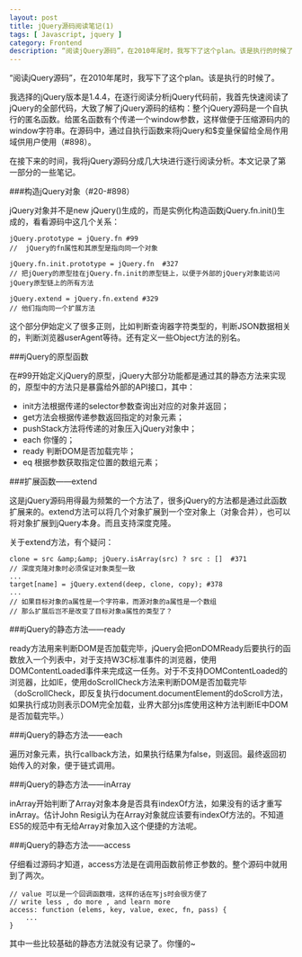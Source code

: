 ```yaml
---
layout: post
title: jQuery源码阅读笔记(1)
tags: [ Javascript, jquery ]
category: Frontend
description: “阅读jQuery源码”，在2010年尾时，我写下了这个plan。该是执行的时候了。
---
```



“阅读jQuery源码”，在2010年尾时，我写下了这个plan。该是执行的时候了。

我选择的jQuery版本是1.4.4，在逐行阅读分析jQuery代码前，我首先快速阅读了jQuery的全部代码，大致了解了jQuery源码的结构：整个jQuery源码是一个自执行的匿名函数。给匿名函数有个传递一个window参数，这样做便于压缩源码内的window字符串。在源码中，通过自执行函数来将jQuery和$变量保留给全局作用域供用户使用（#898）。

在接下来的时间，我将jQuery源码分成几大块进行逐行阅读分析。本文记录了第一部分的一些笔记。

###构造jQuery对象（#20-#898）

jQuery对象并不是new jQuery()生成的，而是实例化构造函数jQuery.fn.init()生成的，看看源码中这几个关系：

    jQuery.prototype = jQuery.fn #99
    //  jQuery的fn属性和其原型是指向同一个对象
     
    jQuery.fn.init.prototype = jQuery.fn  #327
    // 把jQuery的原型挂在jQuery.fn.init的原型链上，以便于外部的jQuery对象能访问jQuery原型链上的所有方法
     
    jQuery.extend = jQuery.fn.extend #329
    // 他们指向同一个扩展方法

这个部分伊始定义了很多正则，比如判断查询器字符类型的，判断JSON数据相关的，判断浏览器userAgent等待。还有定义一些Object方法的别名。

###jQuery的原型函数

在#99开始定义jQuery的原型，jQuery大部分功能都是通过其的静态方法来实现的，原型中的方法只是暴露给外部的API接口，其中：

- init方法根据传递的selector参数查询出对应的对象并返回；
- get方法会根据传递参数返回指定的对象元素；
- pushStack方法将传递的对象压入jQuery对象中；
- each 你懂的；
- ready 判断DOM是否加载完毕；
- eq 根据参数获取指定位置的数组元素；

###扩展函数——extend

这是jQuery源码用得最为频繁的一个方法了，很多jQuery的方法都是通过此函数扩展来的。extend方法可以将几个对象扩展到一个空对象上（对象合并），也可以将对象扩展到jQuery本身。而且支持深度克隆。

关于extend方法，有个疑问：

    clone = src &amp;&amp; jQuery.isArray(src) ? src : []  #371
    // 深度克隆对象时必须保证对象类型一致
    ...
    target[name] = jQuery.extend(deep, clone, copy); #378
    ...
    // 如果目标对象的a属性是一个字符串，而源对象的a属性是一个数组
    // 那么扩展后岂不是改变了目标对象a属性的类型了？

###jQuery的静态方法——ready

ready方法用来判断DOM是否加载完毕，jQuery会把onDOMReady后要执行的函数放入一个列表中，对于支持W3C标准事件的浏览器，使用DOMContentLoaded事件来完成这一任务。对于不支持DOMContentLoaded的浏览器，比如IE，使用doScrollCheck方法来判断DOM是否加载完毕（doScrollCheck，即反复执行document.documentElement的doScroll方法，如果执行成功则表示DOM完全加载，业界大部分js库使用这种方法判断IE中DOM是否加载完毕。）

###jQuery的静态方法——each

遍历对象元素，执行callback方法，如果执行结果为false，则返回。最终返回初始传入的对象，便于链式调用。

###jQuery的静态方法——inArray

inArray开始判断了Array对象本身是否具有indexOf方法，如果没有的话才重写inArray。估计John Resig认为在Array对象就应该要有indexOf方法的。不知道ES5的规范中有无给Array对象加入这个便捷的方法呢。

###jQuery的静态方法——access

仔细看过源码才知道，access方法是在调用函数前修正参数的。整个源码中就用到了两次。

    // value 可以是一个回调函数哦，这样的话在写js时会很方便了
    // write less , do more , and learn more
    access: function (elems, key, value, exec, fn, pass) {
        ...
    }
其中一些比较基础的静态方法就没有记录了。你懂的~
